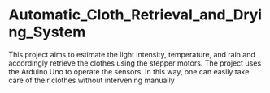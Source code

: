 # Automatic_Cloth_Retrieval_and_Drying_System
This project aims to estimate the light intensity, temperature, and rain and accordingly retrieve the clothes using the stepper motors. The project uses the Arduino Uno to operate the sensors. In this way, one can easily take care of their clothes without intervening manually
